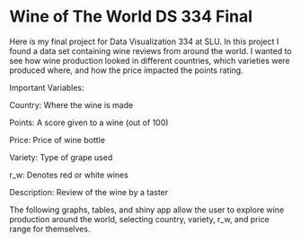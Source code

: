 # Wine of The World DS 334 Final 

Here is my final project for Data Visualization 334 at SLU. In this project I found a data set containing wine reviews from around the world. I wanted to see how wine production looked in different countries, which varieties were produced where, and how the price impacted the points rating.

Important Variables:

Country: Where the wine is made

Points: A score given to a wine (out of 100)

Price: Price of wine bottle

Variety: Type of grape used

r_w: Denotes red or white wines

Description: Review of the wine by a taster

The following graphs, tables, and shiny app allow the user to explore wine production around the world, selecting country, variety, r_w, and price range for themselves.